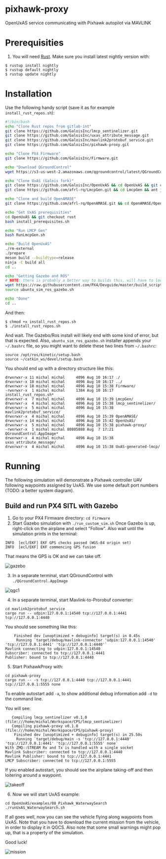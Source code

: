 # pixhawk-proxy
OpenUxAS service communicating with Pixhawk autopilot via MAVLINK

# Prerequisities

1. You will need [Rust](https://rustup.rs/). Make sure you install latest nightly version with:
```
$ rustup install nightly
$ rustup default nightly
$ rustup update nightly
```

# Installation

Use the following handy script (save it as for example `install_rust_repos.sh`):

```bash
#!/bin/bash
echo "Clone Rust repos from gitlab-int"
git clone https://github.com/GaloisInc/lmcp_sentinelizer.git
git clone https://github.com/GaloisInc/uxas_attribute_message.git
git clone https://github.com/GaloisInc/mavlink2protobuf_service.git
git clone https://github.com/GaloisInc/pixhawk-proxy.git

echo "Clone PX4 Firmware"
git clone https://github.com/GaloisInc/Firmware.git

echo "Download QGroundControl"
wget https://s3-us-west-2.amazonaws.com/qgroundcontrol/latest/QGroundControl.AppImage && chmod +x ./QGroundControl.AppImage

echo "Clone UxAS (Galois fork)"
git clone https://github.com/GaloisInc/OpenUxAS && cd OpenUxAS && git checkout pixhawk && cd ..
git clone https://github.com/afrl-rq/LmcpGen.git && cd LmcpGen && ant jar && cd ..

echo "Clone and build OpenAMASE"
git clone https://github.com/afrl-rq/OpenAMASE.git && cd OpenAMASE/OpenAMASE && ant jar && cd ../..

echo "Get UxAS prerequisities"
cd OpenUxAS && git checkout rust
bash install_prerequisites.sh 

echo "Run LMCP Gen"
bash RunLmcpGen.sh

echo "Build OpenUxAS"
./rm-external
./prepare
meson build --buildtype=release
ninja -C build all
cd ..

echo "Getting Gazebo and ROS"
# NOTE: there is probably a better way to builds this, will have to look into it
wget https://raw.githubusercontent.com/PX4/Devguide/master/build_scripts/ubuntu_sim_ros_gazebo.sh
source ubuntu_sim_ros_gazebo.sh

echo "Done"
cd ..
```

And then:
```
$ chmod +x install_rust_repos.sh
$ ./install_rust_repos.sh
```

And wait. The Gazebo/Ros install will likely end with some kind of error, but that is expected. Also, `ubuntu_sim_ros_gazebo.sh` installer appends your `~/.bashrc` file, so you might want to delete these two lines from `~/.bashrc`:
```
source /opt/ros/kinetic/setup.bash
source ~/catkin_ws/devel/setup.bash
```


You should end up with a directory structure like this:
```
drwxrwxr-x 11 michal michal     4096 Aug 10 16:17 ./
drwxrwxr-x 18 michal michal     4096 Aug 10 16:17 ../
drwxrwxr-x 18 michal michal     4096 Aug 10 15:38 Firmware/
-rwxrwxr-x  1 michal michal     1384 Aug 10 16:17 install_rust_repos.sh*
drwxrwxr-x  7 michal michal     4096 Aug 10 15:39 LmcpGen/
drwxrwxr-x  4 michal michal     4096 Aug 10 15:38 lmcp_sentinelizer/
drwxrwxr-x  5 michal michal     4096 Aug 10 15:38 mavlink2protobuf_service/
drwxrwxr-x  4 michal michal     4096 Aug 10 15:39 OpenAMASE/
drwxrwxr-x 14 michal michal     4096 Aug 10 15:42 OpenUxAS/
drwxrwxr-x  5 michal michal     4096 Aug 10 15:38 pixhawk-proxy/
-rwxrwxr-x  1 michal michal 80805888 Aug  7 17:21 QGroundControl.AppImage*
drwxrwxr-x  4 michal michal     4096 Aug 10 15:38 uxas_attribute_message/
drwxrwxr-x  4 michal michal     4096 Aug 10 15:38 UxAS-generated-lmcp/
```

# Running
The following simulation will demonstrate a Pixhawk controller UAV following waypoints assigned by UxAS. We use some default port numbers (TODO: a better system diagram).

## Build and run PX4 SITL with Gazebo
1. Go to your PX4 Firmware directory: `cd Firmware`
2. Start Gazebo simulation with `./run_custom_sim.sh`
Once Gazebo is up, right-click on the airplane and select "Follow". Also wait until the simulation prints in the terminal:

```
INFO  [ecl/EKF] EKF GPS checks passed (WGS-84 origin set)
INFO  [ecl/EKF] EKF commencing GPS fusion
```
That means the GPS is OK and we can take off.

![gazebo](data/gazebo.png)


3. In a separate terminal, start QGroundControl with `./QGroundControl.AppImage`

![qgc1](data/qgc1.png)

4. In a separate terminal, start Mavlink-to-Prorobuf converter: 

```
cd mavlink2protobuf_service
cargo run -- udpin:127.0.0.1:14540 tcp://127.0.0.1:4441 tcp://127.0.0.1:4440
```

You should see something like this:

```
    Finished dev [unoptimized + debuginfo] target(s) in 0.45s                                                                                              
     Running `target/debug/mavlink-connector 'udpin:127.0.0.1:14540' 'tcp://127.0.0.1:4441' 'tcp://127.0.0.1:4440'`
Mavlink connecting to udpin:127.0.0.1:14540
Subscriber: connected to tcp://127.0.0.1:4441
Publisher: bound to tcp://127.0.0.1:4440
```

5. Start PixhawkProxy with:

```
cd pixhawk-proxy
cargo run -- -s tcp://127.0.0.1:4440 tcp://127.0.0.1:4441 tcp://127.0.0.1:5555 none
```

To enable autostart add `-a`, to show additional debug information add `-d` to the command line.

You will see:

```
   Compiling lmcp_sentinelizer v0.1.0 (file:///home/michal/Workspace/CPS/lmcp_sentinelizer)                                                                
   Compiling pixhawk-proxy v0.1.0 (file:///home/michal/Workspace/CPS/pixhawk-proxy)                                                                        
    Finished dev [unoptimized + debuginfo] target(s) in 25.50s                                                                                             
     Running `target/debug/main -s 'tcp://127.0.0.1:4440' 'tcp://127.0.0.1:4441' 'tcp://127.0.0.1:5555' none`
With ZMQ::STREAM Rx and Tx is handled with a single socket
Mavlink Subscriber: connected to tcp://127.0.0.1:4440
Mavlink Publisher: bound to tcp://127.0.0.1:4441
LMCP Subscriber: connected to tcp://127.0.0.1:5555
```

If you enabled autostart, you should see the airplane taking-off and then loitering around a waypoint.

![takeoff](data/takeoff.png)

6. Now we will start UxAS example:
```
cd OpenUxAS/examples/08_Pixhawk_WaterwaySearch
./runUxAS_WaterwaySearch.sh
```

If all goes well, now you can see the vehicle flying along waypoints from UxAS. Note that you have to download the current mission from the vehicle, in order to display it in QGCS. Also note that some small warnings might pop up, that is a property of the simulation.

Good luck!

![mission](data/mission.png)
